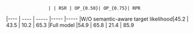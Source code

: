  					| | RSR | OP_{0.50}| OP_{0.75}| RPR
|----	 | ----	| -----          |-----       	  |-----
|W/O semantic-aware target likelihood|45.2   | 43.5	       | 10.2         | 65.3
|Full model                 			 |54.9   | 65.8          | 21.4         | 85.9
